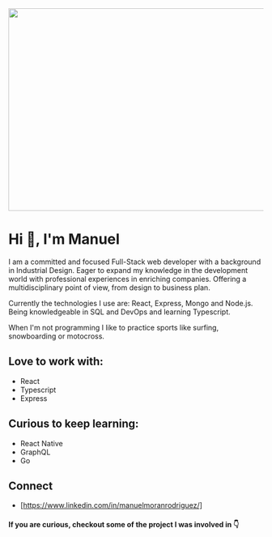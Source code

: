 <div align="center">
  <img src="https://viajes.nationalgeographic.com.es/medio/2019/03/30/transfagarasan_8944e449_1280x607.jpg" height="400" width="900px">
</div>

# Hi 👋, I'm Manuel

I am a committed and focused Full-Stack web developer with a background in Industrial Design. Eager to expand my knowledge in the development world with professional experiences in enriching companies. Offering a multidisciplinary point of view, from design to business plan.

Currently the technologies I use are: React, Express, Mongo and Node.js. Being knowledgeable in SQL and DevOps and learning Typescript.

When I'm not programming I like to practice sports like surfing, snowboarding or motocross.

## Love to work with:
  - React
  - Typescript
  - Express
   

## Curious to keep learning:
  - React Native
  - GraphQL
  - Go


## Connect

  - [https://www.linkedin.com/in/manuelmoranrodriguez/]

#### If you are curious, checkout some of the project I was involved in 👇



